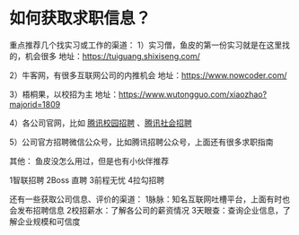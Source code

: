 

# 如何获取求职信息？

重点推荐几个找实习或工作的渠道：
1）实习僧，鱼皮的第一份实习就是在这里找的，机会很多
地址：https://tuiguang.shixiseng.com/

2）牛客网，有很多互联网公司的内推机会
地址：https://www.nowcoder.com/

3）梧桐果，以校招为主
地址：https://www.wutongguo.com/xiaozhao?majorid=1809

4）各公司官网，比如 [腾讯校园招聘](https://join.qq.com/) 、[腾讯社会招聘](https://careers.tencent.com/home.html)

5）公司官方招聘微信公众号，比如腾讯招聘公众号，上面还有很多求职指南

其他：
鱼皮没怎么用过，但是也有小伙伴推荐

1智联招聘
2Boss 直聘
3前程无忧
4拉勾招聘

还有一些获取公司信息、评价的渠道：
1脉脉：知名互联网吐槽平台，上面有时也会发布招聘信息
2校招薪水：了解各公司的薪资情况
3天眼查：查询企业信息，了解企业规模和可信度



